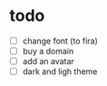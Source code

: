 # todo

- [ ] change font (to fira)
- [ ] buy a domain
- [ ] add an avatar
- [ ] dark and ligh theme
